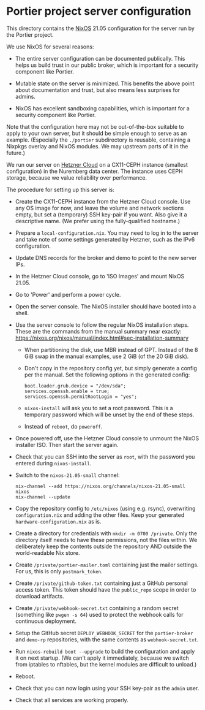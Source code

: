 # Portier project server configuration

This directory contains the [NixOS](https://nixos.org) 21.05 configuration for
the server run by the Portier project.

We use NixOS for several reasons:

- The entire server configuration can be documented publically. This helps us
  build trust in our public broker, which is important for a security
  component like Portier.

- Mutable state on the server is minimized. This benefits the above point
  about documentation and trust, but also means less surprises for admins.

- NixOS has excellent sandboxing capabilities, which is important for a
  security component like Portier.

Note that the configuration here may not be out-of-the-box suitable to apply to
your own server, but it should be simple enough to serve as an example.
(Especially the `./portier` subdirectory is reusable, containing a Nixpkgs
overlay and NixOS modules. We may upstream parts of it in the future.)

We run our server on [Hetzner Cloud](https://www.hetzner.com/cloud) on a
CX11-CEPH instance (smallest configuration) in the Nuremberg data center. The
instance uses CEPH storage, because we value reliability over performance.

The procedure for setting up this server is:

- Create the CX11-CEPH instance from the Hetzner Cloud console. Use any OS
  image for now, and leave the volume and network sections empty, but set a
  (temporary) SSH key-pair if you want. Also give it a descriptive name. (We
  prefer using the fully-qualified hostname.)

- Prepare a `local-configuration.nix`. You may need to log in to the server
  and take note of some settings generated by Hetzner, such as the IPv6
  configuration.

- Update DNS records for the broker and demo to point to the new server IPs.

- In the Hetzner Cloud console, go to 'ISO Images' and mount NixOS 21.05.

- Go to 'Power' and perform a power cycle.

- Open the server console. The NixOS installer should have booted into a
  shell.

- Use the server console to follow the regular NixOS installation steps. These
  are the commands from the manual summary near exactly:
  https://nixos.org/nixos/manual/index.html#sec-installation-summary

  - When partitioning the disk, use MBR instead of GPT. Instead of the 8 GiB
    swap in the manual examples, use 2 GiB (of the 20 GiB disk).

  - Don't copy in the repository config yet, but simply generate a config per
    the manual. Set the following options in the generated config:

    ```
    boot.loader.grub.device = "/dev/sda";
    services.openssh.enable = true;
    services.openssh.permitRootLogin = "yes";
    ```

  - `nixos-install` will ask you to set a root password. This is a temporary
    password which will be unset by the end of these steps.

  - Instead of `reboot`, do `poweroff`.

- Once powered off, use the Hetzner Cloud console to unmount the NixOS
  installer ISO. Then start the server again.

- Check that you can SSH into the server as `root`, with the password you
  entered during `nixos-install`.

- Switch to the `nixos-21.05-small` channel:

  ```
  nix-channel --add https://nixos.org/channels/nixos-21.05-small nixos
  nix-channel --update
  ```

- Copy the repository config to `/etc/nixos` (using e.g. rsync), overwriting
  `configuration.nix` and adding the other files. Keep your generated
  `hardware-configuration.nix` as is.

- Create a directory for credentials with `mkdir -m 0700 /private`. Only the
  directory itself needs to have these permissions, not the files within. We
  deliberately keep the contents outside the repository AND outside the
  world-readable Nix store.

- Create `/private/portier-mailer.toml` containing just the mailer settings.
  For us, this is only `postmark_token`.

- Create `/private/github-token.txt` containing just a GitHub personal access
  token. This token should have the `public_repo` scope in order to download
  artifacts.

- Create `/private/webhook-secret.txt` containing a random secret (something
  like `pwgen -s 64`) used to protect the webhook calls for continuous
  deployment.

- Setup the GitHub secret `DEPLOY_WEBHOOK_SECRET` for the `portier-broker` and
  `demo-rp` repositories, with the same contents as `webhook-secret.txt`.

- Run `nixos-rebuild boot --upgrade` to build the configuration and apply it
  on next startup. (We can't apply it immediately, because we switch from
  iptables to nftables, but the kernel modules are difficult to unload.)

- Reboot.

- Check that you can now login using your SSH key-pair as the `admin` user.

- Check that all services are working properly.
